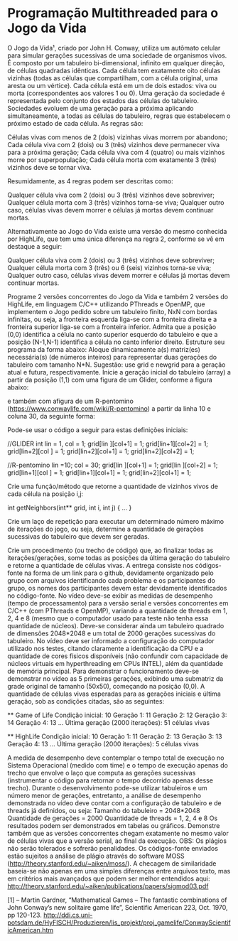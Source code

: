 # Programação Multithreaded para o Jogo da Vida

O Jogo da Vida¹, criado por John H. Conway, utiliza um autômato celular para simular gerações sucessivas de uma sociedade de organismos vivos. É composto por um tabuleiro bi-dimensional, infinito em qualquer direção, de células quadradas idênticas. Cada célula tem exatamente oito células vizinhas (todas as células que compartilham, com a célula original, uma aresta ou um vértice). Cada célula está em um de dois estados: viva ou morta (correspondentes aos valores 1 ou 0). Uma geração da sociedade é representada pelo conjunto dos estados das células do tabuleiro. Sociedades evoluem de uma geração para a próxima aplicando simultaneamente, a todas as células do tabuleiro, regras que estabelecem o próximo estado de cada célula. As regras são:
 
Células vivas com menos de 2 (dois) vizinhas vivas morrem por abandono;
Cada célula viva com 2 (dois) ou 3 (três) vizinhos deve permanecer viva para a próxima geração;
Cada célula viva com 4 (quatro) ou mais vizinhos morre por superpopulação;
Cada célula morta com exatamente 3 (três) vizinhos deve se tornar viva.
 
Resumidamente, as 4 regras podem ser descritas como:
 
Qualquer célula viva com 2 (dois) ou 3 (três) vizinhos deve sobreviver;
Qualquer célula morta com 3 (três) vizinhos torna-se viva;
Qualquer outro caso, células vivas devem morrer e células já mortas devem continuar mortas.
 
Alternativamente ao Jogo do Vida existe uma versão do mesmo conhecida por HighLife, que tem uma única diferença na regra 2, conforme se vê em destaque a seguir:
 
Qualquer célula viva com 2 (dois) ou 3 (três) vizinhos deve sobreviver;
Qualquer célula morta com 3 (três) ou 6 (seis) vizinhos torna-se viva;
Qualquer outro caso, células vivas devem morrer e células já mortas devem continuar mortas.
 
Programe 2 versões concorrentes do Jogo da Vida e também 2 versões do HighLife, em linguagem C/C++ utilizando PThreads e OpenMP, que implementem o Jogo pedido sobre um tabuleiro finito, NxN com bordas infinitas, ou seja, a fronteira esquerda liga-se com a fronteira direita e a fronteira superior liga-se com a fronteira inferior.
Admita que a posição (0,0) identifica a célula no canto superior esquerdo do tabuleiro e que a posição (N-1,N-1) identifica a célula no canto inferior direito.
Estruture seu programa da forma abaixo:
Aloque dinamicamente a(s) matriz(es) necessária(s) (de números inteiros) para representar duas gerações do tabuleiro com tamanho N*N. Sugestão: use grid e newgrid para a geração atual e futura, respectivamente.
Inicie a geração inicial do tabuleiro (array) a partir da posição (1,1) com uma figura de um Glider, conforme a figura abaixo:


e também com afigura de um R-pentomino (https://www.conwaylife.com/wiki/R-pentomino) a partir da linha 10 e coluna 30, da seguinte forma:


Pode-se usar o código a seguir para estas definições iniciais:

//GLIDER
int lin = 1, col = 1;
grid[lin  ][col+1] = 1;
grid[lin+1][col+2] = 1;
grid[lin+2][col  ] = 1;
grid[lin+2][col+1] = 1;
grid[lin+2][col+2] = 1;
 
//R-pentomino
lin =10; col = 30;
grid[lin  ][col+1] = 1;
grid[lin  ][col+2] = 1;
grid[lin+1][col  ] = 1;
grid[lin+1][col+1] = 1;
grid[lin+2][col+1] = 1;
 
Crie uma função/método que retorne a quantidade de vizinhos vivos de cada célula na posição i,j:

int getNeighbors(int** grid, int i, int j) { ... }


Crie um laço de repetição para executar um determinado número máximo de iterações do jogo, ou seja, determine a quantidade de gerações sucessivas do tabuleiro que devem ser geradas. 


Crie um procedimento (ou trecho de código) que, ao finalizar todas as iterações/gerações, some todas as posições da última geração do tabuleiro e retorne a quantidade de células vivas.
A entrega consiste nos códigos-fonte na forma de um link para o github, devidamente organizado pelo grupo com arquivos identificando cada problema e os participantes do grupo, os nomes dos participantes devem estar devidamente identificados no código-fonte.
No vídeo deve-se exibir as medidas de desempenho (tempo de processamento) para a versão serial e versões concorrentes em C/C++ (com PThreads e OpenMP), variando a quantidade de threads em 1, 2, 4 e 8 (mesmo que o computador usado para teste não tenha essa quantidade de núcleos). Deve-se considerar ainda um tabuleiro quadrado de dimensões 2048*2048 e um total de 2000 gerações sucessivas do tabuleiro. No vídeo deve ser informado a configuração do computador utilizado nos testes, citando claramente a identificação da CPU e a quantidade de cores físicos disponíveis (não confundir com capacidade de núcleos virtuais em hyperthreading em CPUs INTEL), além da quantidade de memória principal.
Para demonstrar o funcionamento deve-se demonstrar no vídeo as 5 primeiras gerações, exibindo uma submatriz da grade original de tamanho (50x50), começando na posição (0,0).
A quantidade de células vivas esperadas para as gerações iniciais e última geração, sob as condições citadas, são as seguintes:
 
** Game of Life
Condição inicial: 10
Geração 1: 11
Geração 2: 12
Geração 3: 14
Geração 4: 13
...
Última geração (2000 iterações): 51 células vivas
 
** HighLife
Condição inicial: 10
Geração 1: 11
Geração 2: 13
Geração 3: 13
Geração 4: 13
...
Última geração (2000 iterações): 5 células vivas
 
A medida de desempenho deve contemplar o tempo total de execução no Sistema Operacional (medido com time) e o tempo de execução apenas do trecho que envolve o laço que computa as gerações sucessivas (instrumentar o código para retornar o tempo decorrido apenas desse trecho).
Durante o desenvolvimento pode-se utilizar tabuleiros e um número menor de gerações, entretanto, a análise de desempenho demonstrada no vídeo deve contar com a configuração de tabuleiro e de threads já definidos, ou seja:
Tamanho do tabuleiro = 2048*2048
Quantidade de gerações = 2000
Quantidade de threads = 1, 2, 4 e 8
Os resultados podem ser demonstrados em tabelas ou gráficos.
Demonstre também que as versões concorrentes chegam exatamente no mesmo valor de células vivas que a versão serial, ao final da execução.
OBS: Os plágios não serão tolerados e sofrerão penalidades. Os códigos-fonte enviados estão sujeitos a análise de plágio através do software MOSS (http://theory.stanford.edu/~aiken/moss/). A checagem de similaridade baseia-se não apenas em uma simples diferenças entre arquivos texto, mas em critérios mais avançados que podem ser melhor entendidos aqui:
http://theory.stanford.edu/~aiken/publications/papers/sigmod03.pdf
 
[1] – Martin Gardner, “Mathematical Games – The fantastic combinations of John Conway’s new solitaire game life”, Scientific American 223, Oct. 1970, pp 120-123.
http://ddi.cs.uni-potsdam.de/HyFISCH/Produzieren/lis_projekt/proj_gamelife/ConwayScientificAmerican.htm

